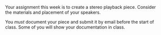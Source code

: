 Your assignment this week is to create a stereo playback piece. Consider the materials and placement of your speakers. 

You _must_ document your piece and submit it by email before the start of class. Some of you will show your documentation in class. 